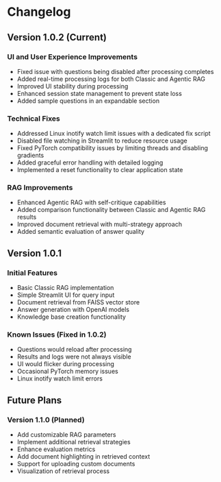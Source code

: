 # Changelog

## Version 1.0.2 (Current)

### UI and User Experience Improvements
- Fixed issue with questions being disabled after processing completes
- Added real-time processing logs for both Classic and Agentic RAG
- Improved UI stability during processing
- Enhanced session state management to prevent state loss
- Added sample questions in an expandable section

### Technical Fixes
- Addressed Linux inotify watch limit issues with a dedicated fix script
- Disabled file watching in Streamlit to reduce resource usage
- Fixed PyTorch compatibility issues by limiting threads and disabling gradients
- Added graceful error handling with detailed logging
- Implemented a reset functionality to clear application state

### RAG Improvements
- Enhanced Agentic RAG with self-critique capabilities
- Added comparison functionality between Classic and Agentic RAG results
- Improved document retrieval with multi-strategy approach
- Added semantic evaluation of answer quality

## Version 1.0.1

### Initial Features
- Basic Classic RAG implementation
- Simple Streamlit UI for query input
- Document retrieval from FAISS vector store
- Answer generation with OpenAI models
- Knowledge base creation functionality

### Known Issues (Fixed in 1.0.2)
- Questions would reload after processing
- Results and logs were not always visible
- UI would flicker during processing
- Occasional PyTorch memory issues
- Linux inotify watch limit errors

## Future Plans

### Version 1.1.0 (Planned)
- Add customizable RAG parameters
- Implement additional retrieval strategies
- Enhance evaluation metrics
- Add document highlighting in retrieved context
- Support for uploading custom documents
- Visualization of retrieval process 